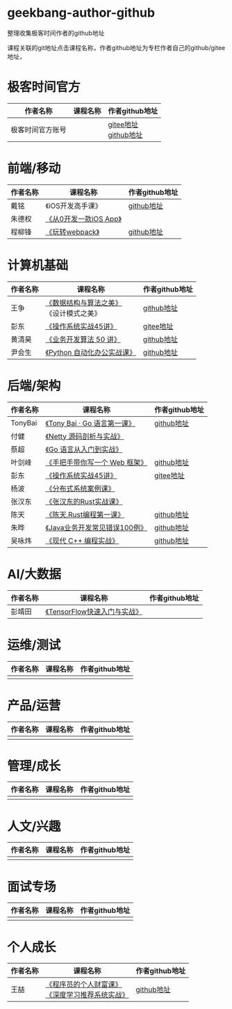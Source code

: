 # geekbang-author-github
整理收集极客时间作者的github地址

课程关联的git地址点击课程名称，作者github地址为专栏作者自己的github/gitee地址，



# 极客时间官方

| 作者名称         | 课程名称 | 作者github地址                                               |
| ---------------- | -------- | ------------------------------------------------------------ |
| 极客时间官方账号 |          | [gitee地址](https://gitee.com/geektime-geekbang)<br />[github地址](https://github.com/geektime-geekbang) |



# 前端/移动

| 作者名称 | 课程名称                                                     | 作者github地址                            |
| -------- | ------------------------------------------------------------ | ----------------------------------------- |
| 戴铭     | 《iOS开发高手课》                                            | [github地址](https://github.com/ming1016) |
| 朱德权   | [《从0开发一款iOS App》](https://gitee.com/geektime-geekbang/geektime-ios-course) |                                           |
| 程柳锋   | [《玩转webpack》](https://github.com/cpselvis/geektime-webpack-course) | [github地址](https://github.com/cpselvis) |



# 计算机基础

| 作者名称 | 课程名称                                                     | 作者github地址                                 |
| -------- | ------------------------------------------------------------ | ---------------------------------------------- |
| 王争     | [《数据结构与算法之美》](https://github.com/wangzheng0822/algo)<br />《设计模式之美》 | [github地址](https://github.com/wangzheng0822) |
| 彭东     | [《操作系统实战45讲》](https://gitee.com/lmos/cosmos)   | [gitee地址](https://gitee.com/lmos)     |
| 黄清昊   | [《业务开发算法 50 讲》](https://github.com/wfnuser/Algorithms/)   |   [github地址](https://github.com/wfnuser)    |
| 尹会生   | [《Python 自动化办公实战课》](https://github.com/wilsonyin123/python_productivity)   |   [github地址](https://github.com/wilsonyin123)    |


 



# 后端/架构

| 作者名称 | 课程名称                                                     | 作者github地址                                 |
| -------- | ------------------------------------------------------------ | ---------------------------------------------- |
| TonyBai  | [《Tony Bai · Go 语言第一课》](https://github.com/bigwhite/publication/tree/master/column/timegeek/go-first-course) | [github地址](https://github.com/bigwhite)      |
| 付健     | [《Netty 源码剖析与实战》](https://gitee.com/geektime-geekbang/geek_netty) |                                                |
| 蔡超     | [《Go 语言从入门到实战》](https://gitee.com/geektime-geekbang/go_learning) |                                                |
| 叶剑峰   | [《手把手带你写一个 Web 框架》](https://github.com/gohade/coredemo/tree/geekbang/03) | [github地址](https://github.com/gohade)        |
| 彭东     | [《操作系统实战45讲》](https://gitee.com/lmos/cosmos)        | [gitee地址](https://gitee.com/lmos)            |
| 杨波     | [《分布式系统案例课》](https://gitee.com/geektime-geekbang/geektime-distributed) |                                                |
| 张汉东   | [《张汉东的Rust实战课》](https://gitee.com/geektime-geekbang/geektime-Rust) |                                                |
| 陈天     | [《陈天.Rust编程第一课》](https://github.com/tyrchen/geektime-rust) | [github地址](https://github.com/tyrchen)       |
| 朱晔     | [《Java业务开发常见错误100例》](https://github.com/JosephZhu1983/java-common-mistakes) | [github地址](https://github.com/JosephZhu1983) |
| 吴咏炜   | [《现代 C++ 编程实战》](https://github.com/adah1972/geek_time_cpp) | [github地址](https://github.com/adah1972) |



# AI/大数据

| 作者名称 | 课程名称                                                     | 作者github地址 |
| -------- | ------------------------------------------------------------ | -------------- |
| 彭靖田   | [《TensorFlow快速入门与实战》](https://gitee.com/geektime-geekbang/tensorflow-101/tree/master/beginners) |                |



# 运维/测试

| 作者名称 | 课程名称 | 作者github地址 |
| -------- | -------- | -------------- |
|          |          |                |



# 产品/运营

| 作者名称 | 课程名称 | 作者github地址 |
| -------- | -------- | -------------- |
|          |          |                |



# 管理/成长

| 作者名称 | 课程名称 | 作者github地址 |
| -------- | -------- | -------------- |
|          |          |                |



# 人文/兴趣

| 作者名称 | 课程名称 | 作者github地址 |
| -------- | -------- | -------------- |
|          |          |                |



# 面试专场

| 作者名称 | 课程名称 | 作者github地址 |
| -------- | -------- | -------------- |
|          |          |                |



# 个人成长

| 作者名称 | 课程名称                                                     | 作者github地址                          |
| -------- | ------------------------------------------------------------ | --------------------------------------- |
| 王喆     | [《程序员的个人财富课》](https://github.com/wzhe06/SmartInvest)<br />[《深度学习推荐系统实战》](https://github.com/wzhe06/SparrowRecSys) | [github地址](https://github.com/wzhe06) |

